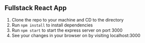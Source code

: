 ## Fullstack React App

1. Clone the repo to your machine and CD to the directory
2. Run `npm install` to install dependencies 
3. Run `npm start` to start the express server on port 3000
4. See your changes in your browser on by visiting localhost:3000
